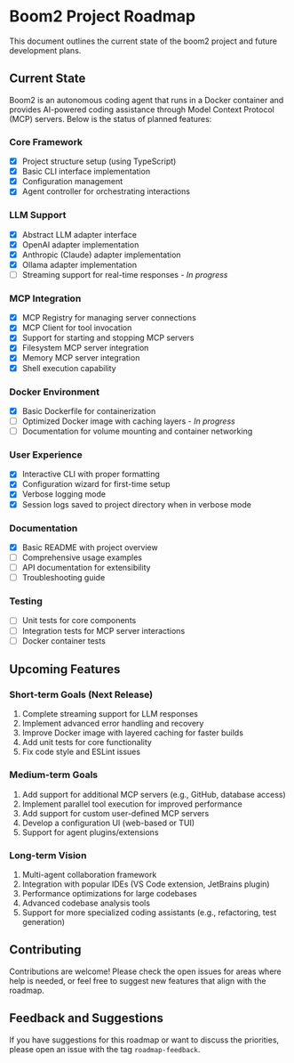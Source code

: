 # Boom2 Project Roadmap

This document outlines the current state of the boom2 project and future development plans.

## Current State

Boom2 is an autonomous coding agent that runs in a Docker container and provides AI-powered coding assistance through Model Context Protocol (MCP) servers. Below is the status of planned features:

### Core Framework
- [x] Project structure setup (using TypeScript)
- [x] Basic CLI interface implementation
- [x] Configuration management
- [x] Agent controller for orchestrating interactions

### LLM Support
- [x] Abstract LLM adapter interface
- [x] OpenAI adapter implementation
- [x] Anthropic (Claude) adapter implementation
- [x] Ollama adapter implementation
- [ ] Streaming support for real-time responses - *In progress*

### MCP Integration
- [x] MCP Registry for managing server connections
- [x] MCP Client for tool invocation
- [x] Support for starting and stopping MCP servers
- [x] Filesystem MCP server integration
- [x] Memory MCP server integration
- [x] Shell execution capability

### Docker Environment
- [x] Basic Dockerfile for containerization
- [ ] Optimized Docker image with caching layers - *In progress*
- [ ] Documentation for volume mounting and container networking

### User Experience
- [x] Interactive CLI with proper formatting
- [x] Configuration wizard for first-time setup
- [x] Verbose logging mode
- [x] Session logs saved to project directory when in verbose mode

### Documentation
- [x] Basic README with project overview
- [ ] Comprehensive usage examples
- [ ] API documentation for extensibility
- [ ] Troubleshooting guide

### Testing
- [ ] Unit tests for core components
- [ ] Integration tests for MCP server interactions
- [ ] Docker container tests

## Upcoming Features

### Short-term Goals (Next Release)
1. Complete streaming support for LLM responses
2. Implement advanced error handling and recovery
3. Improve Docker image with layered caching for faster builds
4. Add unit tests for core functionality
5. Fix code style and ESLint issues

### Medium-term Goals
1. Add support for additional MCP servers (e.g., GitHub, database access)
2. Implement parallel tool execution for improved performance
3. Add support for custom user-defined MCP servers
4. Develop a configuration UI (web-based or TUI)
5. Support for agent plugins/extensions

### Long-term Vision
1. Multi-agent collaboration framework
2. Integration with popular IDEs (VS Code extension, JetBrains plugin)
3. Performance optimizations for large codebases
4. Advanced codebase analysis tools
5. Support for more specialized coding assistants (e.g., refactoring, test generation)

## Contributing

Contributions are welcome! Please check the open issues for areas where help is needed, or feel free to suggest new features that align with the roadmap.

## Feedback and Suggestions

If you have suggestions for this roadmap or want to discuss the priorities, please open an issue with the tag `roadmap-feedback`.
